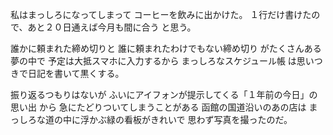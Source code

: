私はまっしろになってしまって
コーヒーを飲みに出かけた。
１行だけ書けたので、あと２０日通えば今月も間に合う
と思う。

誰かに頼まれた締め切りと
誰に頼まれたわけでもない締め切り
がたくさんある
夢の中で
予定は大抵スマホに入力するから
まっしろなスケジュール帳
は思いつきで日記を書いて黒くする。

振り返るつもりはないが
ふいにアイフォンが提示してくる「１年前の今日」の思い出
から
急にたどりついてしまうことがある
函館の国道沿いのあの店は
まっしろな道の中に浮かぶ緑の看板がきれいで
思わず写真を撮ったのだ。
